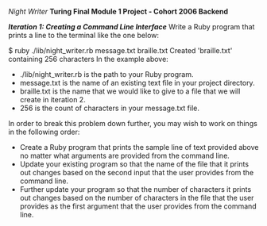 *Night Writer*
**Turing Final Module 1 Project - Cohort 2006 Backend**

***Iteration 1: Creating a Command Line Interface***
Write a Ruby program that prints a line to the terminal like the one below:

$ ruby ./lib/night_writer.rb message.txt braille.txt
Created 'braille.txt' containing 256 characters
In the example above:

  * ./lib/night_writer.rb is the path to your Ruby program.
  * message.txt is the name of an existing text file in your project directory.
  * braille.txt is the name that we would like to give to a file that we will create in iteration 2.
  * 256 is the count of characters in your message.txt file.

In order to break this problem down further, you may wish to work on things in the following order:

  * Create a Ruby program that prints the sample line of text provided above no matter what arguments are provided from the command line.
  * Update your existing program so that the name of the file that it prints out changes based on the second input that the user provides from the command line.
  * Further update your program so that the number of characters it prints out changes based on the number of characters in the file that the user provides as the first argument that the user provides from the command line.
